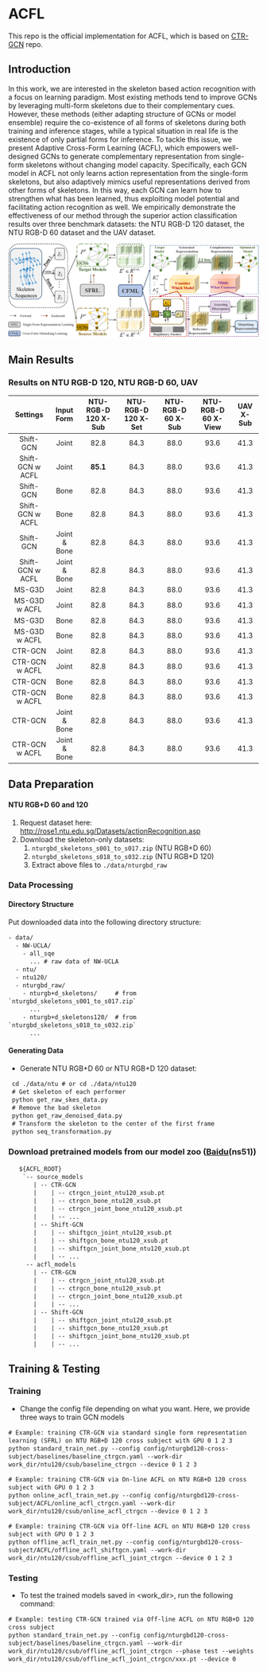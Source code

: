 # ACFL
This repo is the official implementation for ACFL, which is based on [CTR-GCN](https://github.com/Uason-Chen/CTR-GCN) repo.

## Introduction
In this work, we are interested in the skeleton based action recognition with a focus on learning paradigm. Most existing methods tend to improve GCNs by leveraging multi-form skeletons due to their complementary cues. However, these methods (either adapting structure of GCNs or model ensemble) require the co-existence of all forms of skeletons during both training and inference stages, while a typical situation in real life is the existence of only partial forms for inference. 
To tackle this issue, we present Adaptive Cross-Form Learning (ACFL), which empowers well-designed GCNs to generate complementary representation from single-form skeletons without changing model capacity. Specifically, each GCN model in ACFL not only learns action representation from the single-form skeletons, but also adaptively mimics useful representations derived from other forms of skeletons. In this way, each GCN can learn how to strengthen what has been learned, thus exploiting model potential and facilitating action recognition as well.
We empirically demonstrate the effectiveness of our method through the superior action classification results over three benchmark datasets: the NTU RGB-D 120 dataset, the NTU RGB-D 60 dataset and the UAV dataset. </br>

![Illustrating the paradigm of the proposed ACFL](/figures/ACFL.png)

## Main Results

### Results on NTU RGB-D 120, NTU RGB-D 60, UAV
| Settings        | Input Form | NTU-RGB-D 120 X-Sub |  NTU-RGB-D 120 X-Set |  NTU-RGB-D 60 X-Sub |  NTU-RGB-D 60 X-View | UAV X-Sub |
|:---------------:|:----------:|:-------------------:|:--------------------:|:-------------------:|:--------------------:|:---------:|
|Shift-GCN        |   Joint    |         82.8        |         84.3         |         88.0        |          93.6        |   41.3    |
|Shift-GCN w ACFL |   Joint    |         **85.1**    |         84.3         |         88.0        |          93.6        |   41.3    |
|Shift-GCN        |   Bone     |         82.8        |         84.3         |         88.0        |          93.6        |   41.3    |
|Shift-GCN w ACFL |   Bone     |         82.8        |         84.3         |         88.0        |          93.6        |   41.3    |
|Shift-GCN        |Joint & Bone|         82.8        |         84.3         |         88.0        |          93.6        |   41.3    |
|Shift-GCN w ACFL |Joint & Bone|         82.8        |         84.3         |         88.0        |          93.6        |   41.3    |
|MS-G3D           |   Joint    |         82.8        |         84.3         |         88.0        |          93.6        |   41.3    |
|MS-G3D w ACFL    |   Joint    |         82.8        |         84.3         |         88.0        |          93.6        |   41.3    |
|MS-G3D           |   Bone     |         82.8        |         84.3         |         88.0        |          93.6        |   41.3    |
|MS-G3D w ACFL    |   Bone     |         82.8        |         84.3         |         88.0        |          93.6        |   41.3    |
|CTR-GCN          |   Joint    |         82.8        |         84.3         |         88.0        |          93.6        |   41.3    |
|CTR-GCN  w ACFL  |   Joint    |         82.8        |         84.3         |         88.0        |          93.6        |   41.3    |
|CTR-GCN          |   Bone     |         82.8        |         84.3         |         88.0        |          93.6        |   41.3    |
|CTR-GCN  w ACFL  |   Bone     |         82.8        |         84.3         |         88.0        |          93.6        |   41.3    |
|CTR-GCN          |Joint & Bone|         82.8        |         84.3         |         88.0        |          93.6        |   41.3    |
|CTR-GCN  w ACFL  |Joint & Bone|         82.8        |         84.3         |         88.0        |          93.6        |   41.3    |



## Data Preparation

#### NTU RGB+D 60 and 120

1. Request dataset here: http://rose1.ntu.edu.sg/Datasets/actionRecognition.asp
2. Download the skeleton-only datasets:
   1. `nturgbd_skeletons_s001_to_s017.zip` (NTU RGB+D 60)
   2. `nturgbd_skeletons_s018_to_s032.zip` (NTU RGB+D 120)
   3. Extract above files to `./data/nturgbd_raw`


### Data Processing

#### Directory Structure

Put downloaded data into the following directory structure:

```
- data/
  - NW-UCLA/
    - all_sqe
      ... # raw data of NW-UCLA
  - ntu/
  - ntu120/
  - nturgbd_raw/
    - nturgb+d_skeletons/     # from `nturgbd_skeletons_s001_to_s017.zip`
      ...
    - nturgb+d_skeletons120/  # from `nturgbd_skeletons_s018_to_s032.zip`
      ...
```

#### Generating Data

- Generate NTU RGB+D 60 or NTU RGB+D 120 dataset:

```
 cd ./data/ntu # or cd ./data/ntu120
 # Get skeleton of each performer
 python get_raw_skes_data.py
 # Remove the bad skeleton 
 python get_raw_denoised_data.py
 # Transform the skeleton to the center of the first frame
 python seq_transformation.py
```

### Download pretrained models from our model zoo ([Baidu](https://pan.baidu.com/s/1M4z9daHRp9gQ7am6o3-Vqg)(ns51))
```
   ${ACFL_ROOT}
    `-- source_models
       | -- CTR-GCN
       |    | -- ctrgcn_joint_ntu120_xsub.pt
       |    | -- ctrgcn_bone_ntu120_xsub.pt
       |    | -- ctrgcn_joint_bone_ntu120_xsub.pt
       |    | -- ...
       | -- Shift-GCN
       |    | -- shiftgcn_joint_ntu120_xsub.pt
       |    | -- shiftgcn_bone_ntu120_xsub.pt
       |    | -- shiftgcn_joint_bone_ntu120_xsub.pt
       |    | -- ...
     -- acfl_models
       | -- CTR-GCN
       |    | -- ctrgcn_joint_ntu120_xsub.pt
       |    | -- ctrgcn_bone_ntu120_xsub.pt
       |    | -- ctrgcn_joint_bone_ntu120_xsub.pt
       |    | -- ...
       | -- Shift-GCN
       |    | -- shiftgcn_joint_ntu120_xsub.pt
       |    | -- shiftgcn_bone_ntu120_xsub.pt
       |    | -- shiftgcn_joint_bone_ntu120_xsub.pt
       |    | -- ...
```

## Training & Testing

### Training

- Change the config file depending on what you want. Here, we provide three ways to train GCN models

```
# Example: training CTR-GCN via standard single form representation learning (SFRL) on NTU RGB+D 120 cross subject with GPU 0 1 2 3
python standard_train_net.py --config config/nturgbd120-cross-subject/baselines/baseline_ctrgcn.yaml --work-dir work_dir/ntu120/csub/baseline_ctrgcn --device 0 1 2 3
```

```
# Example: training CTR-GCN via On-line ACFL on NTU RGB+D 120 cross subject with GPU 0 1 2 3
python online_acfl_train_net.py --config config/nturgbd120-cross-subject/ACFL/online_acfl_ctrgcn.yaml --work-dir work_dir/ntu120/csub/online_acfl_ctrgcn --device 0 1 2 3
```

```
# Example: training CTR-GCN via Off-line ACFL on NTU RGB+D 120 cross subject with GPU 0 1 2 3
python offline_acfl_train_net.py --config config/nturgbd120-cross-subject/ACFL/offline_acfl_shiftgcn.yaml --work-dir work_dir/ntu120/csub/offline_acfl_joint_ctrgcn --device 0 1 2 3
```

### Testing

- To test the trained models saved in <work_dir>, run the following command:

```
# Example: testing CTR-GCN trained via Off-line ACFL on NTU RGB+D 120 cross subject
python standard_train_net.py --config config/nturgbd120-cross-subject/baselines/baseline_ctrgcn.yaml --work-dir work_dir/ntu120/csub/offline_acfl_joint_ctrgcn --phase test --weights work_dir/ntu120/csub/offline_acfl_joint_ctrgcn/xxx.pt --device 0
```

